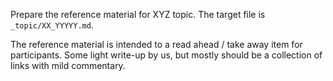 Prepare the reference material for XYZ topic. The target file is `_topic/XX_YYYYY.md`.

The reference material is intended to a read ahead / take away item for participants.  Some light write-up by us, but mostly should be a collection of links with mild commentary.